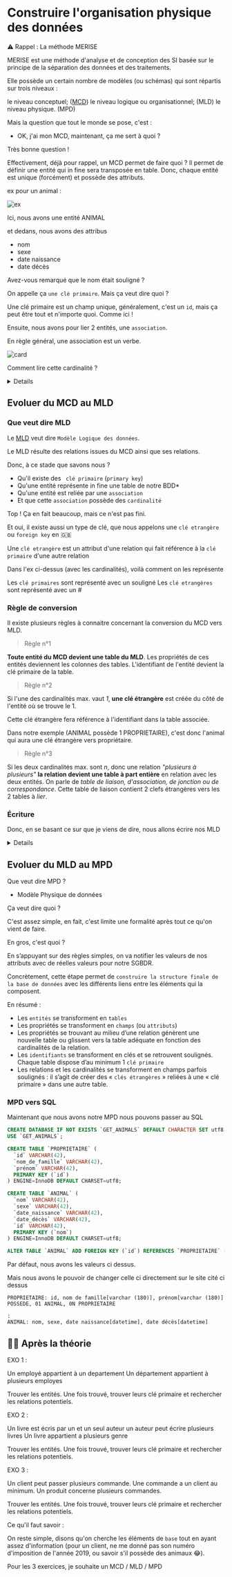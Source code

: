 # Construire l'organisation physique des données

⚠️ Rappel : La méthode MERISE

MERISE est une méthode d'analyse et de conception des SI basée sur le principe de la séparation des données et des traitements. 

Elle possède un certain nombre de modèles (ou schémas) qui sont répartis sur trois niveaux :

le niveau conceptuel; ([MCD](http://mocodo.wingi.net/))
le niveau logique ou organisationnel; (MLD)
le niveau physique. (MPD)

Mais la question que tout le monde se pose, c'est :

- OK, j'ai mon MCD, maintenant, ça me sert à quoi ?

Très bonne question !

Effectivement, déjà pour rappel, un MCD permet de faire quoi ? Il permet de définir une entité qui in fine sera transposée en table. Donc, chaque entité est unique (forcément) et possède des attributs.

ex pour un animal : 

![ex](img/entite.png)

Ici, nous avons une entité ANIMAL

et dedans, nous avons des attribus

- nom
- sexe
- date naissance
- date décès

Avez-vous remarqué que le nom était souligné ?

On appelle ça `une clé primaire`. Mais ça veut dire quoi ?

Une clé primaire est un champ unique, généralement, c'est un `id`, mais ça peut être tout et n'importe quoi. Comme ici !

Ensuite, nous avons pour lier 2 entités, une `association`.

En règle général, une association est un verbe.

![card](img/cardinalite.png)

Comment lire cette cardinalité ?

<details>

```yaml

- Un animal possède au minimum 0 propriétaire, et au maximum 1 propriétaire
- Un propriétaire possède au minimum 0 animal et au maximum plusieurs animaux
```

</details>

## Evoluer du MCD au MLD

### Que veut dire MLD

Le [MLD](https://fr.wikipedia.org/wiki/Merise_(informatique)#MLD_:_mod%C3%A8le_logique_des_donn%C3%A9es) veut dire `Modèle Logique des données`.

Le MLD résulte des relations issues du MCD ainsi que ses relations. 

Donc, à ce stade que savons nous ?

- Qu'il existe des ` clé primaire` (`primary key`)
- Qu'une entité représente in fine une table de notre BDD*
- Qu'une entité est reliée par une `association`
- Et que cette `association` possède des `cardinalité`

Top ! Ça en fait beaucoup, mais ce n'est pas fini.

Et oui, il existe aussi un type de clé, que nous appelons une `clé etrangère` ou `foreign key` en 🇬🇧

Une `clé etrangère` est un attribut d'une relation qui fait référence à la `clé primaire` d'une autre relation

Dans l'ex ci-dessus (avec les cardinalités), voilà comment on les représente

Les `clé primaires` sont représenté avec un souligné
Les `clé etrangères` sont représenté avec un #

### Règle de conversion

Il existe plusieurs règles à connaitre concernant la conversion du MCD vers MLD.

> Règle n°1

**Toute entité du MCD devient une table du MLD**. Les propriétés de ces entités deviennent les colonnes des tables. L'identifiant de l'entité devient la clé primaire de la table.

> Règle n°2

Si l'une des cardinalités max. vaut _1_, **une clé étrangère** est créée du côté de l'entité où se trouve le 1. 

Cette clé étrangère fera référence à l'identifiant dans la table associée.

Dans notre exemple (ANIMAL possède 1 PROPRIETAIRE), c'est donc l'animal qui aura une clé étrangère vers propriétaire.

> Règle n°3

Si les deux cardinalités max. sont _n_, donc une relation _"plusieurs à plusieurs"_ **la relation devient une table à part entière** en relation avec les deux entités. On parle de *table de liaison, d'association, de jonction ou de correspondance*. Cette table de liaison contient 2 clefs étrangères vers les 2 tables à _lier_.

### Écriture

Donc, en se basant ce sur que je viens de dire, nous allons écrire nos MLD

<details>

![fk](img/fk.png)

</details>

## Evoluer du MLD au MPD

Que veut dire MPD ?

- Modèle Physique de données

Ça veut dire quoi ?

C'est assez simple, en fait, c'est limite une formalité après tout ce qu'on vient de faire.

En gros, c'est quoi ?

En s’appuyant sur des règles simples, on va notifier les valeurs de nos attributs avec de réelles valeurs pour notre SGBDR.

Concrètement, cette étape permet de `construire la structure finale de la base de données` avec les différents liens entre les éléments qui la composent.

En résumé :

- Les `entités` se transforment en `tables`
- Les propriétés se transforment en `champs` (ou `attributs`)
- Les propriétés se trouvant au milieu d’une relation génèrent une nouvelle table ou glissent vers la table adéquate en fonction des cardinalités de la relation.
- Les `identifiants` se transforment en clés et se retrouvent soulignés. Chaque table dispose d’au minimum 1 `clé primaire`
- Les relations et les cardinalités se transforment en champs parfois soulignés : il s’agit de créer des « `clés étrangères` » reliées à une « clé primaire » dans une autre table.

### MPD vers SQL

Maintenant que nous avons notre MPD nous pouvons passer au SQL

```sql
CREATE DATABASE IF NOT EXISTS `GET_ANIMALS` DEFAULT CHARACTER SET utf8 COLLATE utf8_general_ci;
USE `GET_ANIMALS`;

CREATE TABLE `PROPRIETAIRE` (
  `id` VARCHAR(42),
  `nom_de_famille` VARCHAR(42),
  `prénom` VARCHAR(42),
  PRIMARY KEY (`id`)
) ENGINE=InnoDB DEFAULT CHARSET=utf8;

CREATE TABLE `ANIMAL` (
  `nom` VARCHAR(42),
  `sexe` VARCHAR(42),
  `date_naissance` VARCHAR(42),
  `date_décès` VARCHAR(42),
  `id` VARCHAR(42),
  PRIMARY KEY (`nom`)
) ENGINE=InnoDB DEFAULT CHARSET=utf8;

ALTER TABLE `ANIMAL` ADD FOREIGN KEY (`id`) REFERENCES `PROPRIETAIRE` (`id`);
```

Par défaut, nous avons les valeurs ci dessus.

Mais nous avons le pouvoir de changer celle ci directement sur le site cité ci dessus

```mcd
PROPRIETAIRE: id, nom de famille[varchar (180)], prénom[varchar (180)]
POSSEDE, 01 ANIMAL, 0N PROPRIETAIRE

:
ANIMAL: nom, sexe, date naissance[datetime], date décès[datetime]
```

## 👨‍🎓 Après la théorie

EXO 1 :

Un employé appartient à un departement
Un département appartient à plusieurs employes

Trouver les entités. 
Une fois trouvé, trouver leurs clé primaire et rechercher les relations potentiels.


EXO 2 :

Un livre est écris par un et un seul auteur
un auteur peut écrire plusieurs livres
Un livre appartient a plusieurs genre

Trouver les entités. 
Une fois trouvé, trouver leurs clé primaire et rechercher les relations potentiels.

EXO 3 : 

Un client peut passer plusieurs commande.
Une commande a un client au minimum.
Un produit concerne plusieurs commandes.

Trouver les entités. 
Une fois trouvé, trouver leurs clé primaire et rechercher les relations potentiels.

Ce qu'il faut savoir :

On reste simple, disons qu'on cherche les éléments de `base` tout en ayant assez d'information (pour un client, ne me donné pas son numéro d'imposition de l'année 2019, ou savoir s'il possède des animaux 😂).

Pour les 3 exercices, je souhaite un MCD / MLD / MPD